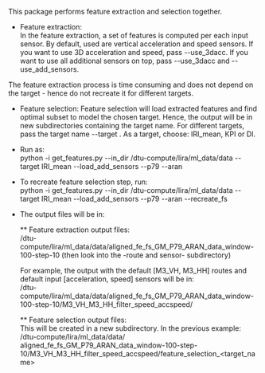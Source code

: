 This package performs feature extraction and selection together.

* Feature extraction:  
In the feature extraction, a set of features is computed per each input sensor. By default, used are vertical acceleration and speed sensors. If you want to use 3D acceleration and speed, pass --use_3dacc. If you want to use all additional sensors on top, pass --use_3dacc and --use_add_sensors.

The feature extraction process is time consuming and does not depend on the target - hence do not recreate it for different targets. 

* Feature selection:
Feature selection will load extracted features and find optimal subset to model the chosen target. Hence, the output will be in new subdirectories containing the target name. For different targets, pass the target name --target <name>. As a target, choose: IRI_mean, KPI or DI.

* Run as:  
python -i get_features.py --in_dir /dtu-compute/lira/ml_data/data --target IRI_mean --load_add_sensors --p79 --aran  

* To recreate feature selection step, run:  
python -i get_features.py --in_dir /dtu-compute/lira/ml_data/data --target IRI_mean --load_add_sensors --p79 --aran --recreate_fs

* The output files will be in:
  
  ** Feature extraction output files:  
    /dtu-compute/lira/ml_data/data/aligned_fe_fs_GM_P79_ARAN_data_window-100-step-10  (then look into the -route and sensor- subdirectory)
    
    For example, the output with the default [M3_VH, M3_HH] routes and default input [acceleration, speed] sensors will be in:      
    /dtu-compute/lira/ml_data/data/aligned_fe_fs_GM_P79_ARAN_data_window-100-step-10/M3_VH_M3_HH_filter_speed_accspeed/  

  ** Feature selection output files:  
    This will be created in a new subdirectory. In the previous example:  
     /dtu-compute/lira/ml_data/data/ aligned_fe_fs_GM_P79_ARAN_data_window-100-step-10/M3_VH_M3_HH_filter_speed_accspeed/feature_selection_<target_name>
    
